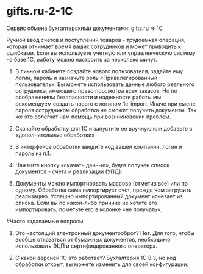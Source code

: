 # gifts.ru-2-1C
Сервис обмена бухгалтерскими документами: gifts.ru => 1C

Ручной ввод счетов и поступлений товаров - трудоемкая операция, которая отнимает время ваших сотрудников и может приводить к ошибками. Если вы используете учетную или управленческую систему на базе 1С, работу можно настроить за несколько минут. 

1. В личном кабинете создайте нового пользователя, задайте ему логин, пароль и назначьте роль «Привилегированный пользователь». Вы можете использовать данные любого реального сотрудника, имеющего право просмотра всех заказов. Но по соображениям безопасности и надежности работы мы рекомендуем создать нового с логином 1c-import. Иначе при смене пароля сотрудником обработка не сможет получить документы. Так же это облегчит нам помощь при возникновении проблем.

2. Скачайте обработку для 1С и запустите ее вручную или добавьте в «дополнительные обработки»

3. В интерфейсе обработки введите код вашей компании, логин и пароль из п.1.

4. Нажмите кнопку «скачать данные», будет получен список документов - счета и реализации (УПД).

5. Документы можно импортировать массово (отметив все) или по одному. Обработка сама импортирует счет, прежде чем загрузить реализацию. Успешно импортированный документ исчезает из списка. Если вы по какой-либо причине не хотите его импортировать, пометьте его в колонке «не получать».

#Часто задаваемые вопросы
1. Это настоящий электронный документооброт?
Нет. Для того, чтобы вообще отказаться от бумажных документов, необходимо использовать ЭЦП и сертифицированного оператора.

2. С какой версией 1С это работает?
Бухгалтерия 1С 8.3, но код обработки открыт, вы можете изменить для своей конфигурации.

